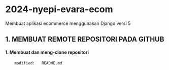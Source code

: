 # 2024-nyepi-evara-ecom
Membuat aplikasi ecommerce menggunakan Django versi 5


## 1. MEMBUAT REMOTE REPOSITORI PADA GITHUB


#### 1. Membuat dan meng-clone repositori

        modified:   README.md